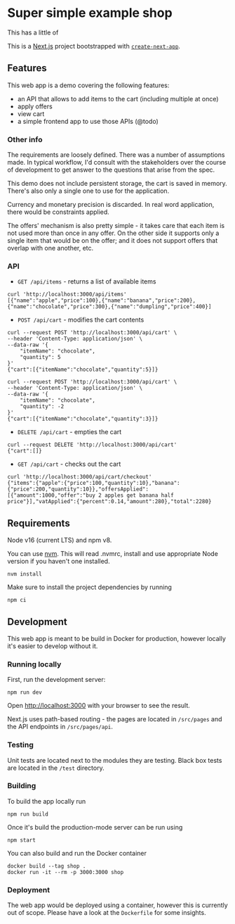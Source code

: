 # Super simple example shop

This has a little of 

This is a [Next.js](https://nextjs.org/) project bootstrapped with [`create-next-app`](https://github.com/vercel/next.js/tree/canary/packages/create-next-app).

## Features

This web app is a demo covering the following features:
- an API that allows to add items to the cart (including multiple at once)
- apply offers
- view cart
- a simple frontend app to use those APIs (@todo)

### Other info

The requirements are loosely defined. There was a number of assumptions made. In typical workflow, I'd consult with the stakeholders over the course of development to get answer to the questions that arise from the spec.

This demo does not include persistent storage, the cart is saved in memory. There's also only a single one to use for the application.

Currency and monetary precision is discarded. In real word application, there would be constraints applied.

The offers' mechanism is also pretty simple - it takes care that each item is not used more than once in any offer. On the other side it supports only a single item that would be on the offer; and it does not support offers that overlap with one another, etc. 

### API

- `GET /api/items` - returns a list of available items
```shell
curl 'http://localhost:3000/api/items'
[{"name":"apple","price":100},{"name":"banana","price":200},{"name":"chocolate","price":300},{"name":"dumpling","price":400}]
```

- `POST /api/cart` - modifies the cart contents
```shell
curl --request POST 'http://localhost:3000/api/cart' \
--header 'Content-Type: application/json' \
--data-raw '{
    "itemName": "chocolate",
    "quantity": 5
}'
{"cart":[{"itemName":"chocolate","quantity":5}]}

curl --request POST 'http://localhost:3000/api/cart' \
--header 'Content-Type: application/json' \
--data-raw '{
    "itemName": "chocolate",
    "quantity": -2
}'
{"cart":[{"itemName":"chocolate","quantity":3}]}
```

- `DELETE /api/cart` - empties the cart
```shell
curl --request DELETE 'http://localhost:3000/api/cart'
{"cart":[]}
```

- `GET /api/cart` - checks out the cart
```shell
curl 'http://localhost:3000/api/cart/checkout'
{"items":{"apple":{"price":100,"quantity":10},"banana":{"price":200,"quantity":10}},"offersApplied":[{"amount":1000,"offer":"buy 2 apples get banana half price"}],"vatApplied":{"percent":0.14,"amount":280},"total":2280}
```

## Requirements

Node v16 (current LTS) and npm v8.

You can use [nvm](https://github.com/nvm-sh/nvm). This will read .nvmrc, install and use appropriate Node version if you haven't one installed.
```shell
nvm install
```
Make sure to install the project dependencies by running
```shell
npm ci
```

## Development

This web app is meant to be build in Docker for production, however locally it's easier to develop without it.

### Running locally

First, run the development server:
```shell
npm run dev
```

Open [http://localhost:3000](http://localhost:3000) with your browser to see the result.

Next.js uses path-based routing - the pages are located in `/src/pages` and the API endpoints in `/src/pages/api`.

### Testing

Unit tests are located next to the modules they are testing. Black box tests are located in the `/test` directory. 

### Building

To build the app locally run
```shell
npm run build
```
Once it's build the production-mode server can be run using
```shell
npm start
```

You can also build and run the Docker container
```shell
docker build --tag shop .
docker run -it --rm -p 3000:3000 shop
```

### Deployment

The web app would be deployed using a container, however this is currently out of scope. Please have a look at the `Dockerfile` for some insights.
